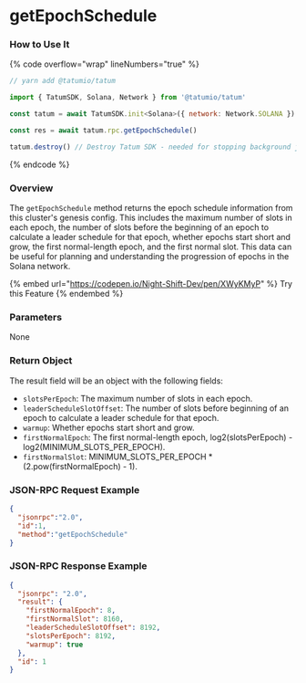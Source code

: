 # getEpochSchedule

### How to Use It

{% code overflow="wrap" lineNumbers="true" %}
```javascript
// yarn add @tatumio/tatum

import { TatumSDK, Solana, Network } from '@tatumio/tatum'

const tatum = await TatumSDK.init<Solana>({ network: Network.SOLANA })

const res = await tatum.rpc.getEpochSchedule()

tatum.destroy() // Destroy Tatum SDK - needed for stopping background jobs
```
{% endcode %}

### Overview

The `getEpochSchedule` method returns the epoch schedule information from this cluster's genesis config. This includes the maximum number of slots in each epoch, the number of slots before the beginning of an epoch to calculate a leader schedule for that epoch, whether epochs start short and grow, the first normal-length epoch, and the first normal slot. This data can be useful for planning and understanding the progression of epochs in the Solana network.

{% embed url="https://codepen.io/Night-Shift-Dev/pen/XWyKMyP" %}
Try this Feature
{% endembed %}

### Parameters

None

### Return Object

The result field will be an object with the following fields:

* `slotsPerEpoch`: The maximum number of slots in each epoch.
* `leaderScheduleSlotOffset`: The number of slots before beginning of an epoch to calculate a leader schedule for that epoch.
* `warmup`: Whether epochs start short and grow.
* `firstNormalEpoch`: The first normal-length epoch, log2(slotsPerEpoch) - log2(MINIMUM\_SLOTS\_PER\_EPOCH).
* `firstNormalSlot`: MINIMUM\_SLOTS\_PER\_EPOCH \* (2.pow(firstNormalEpoch) - 1).

### JSON-RPC Request Example

```json
{
  "jsonrpc":"2.0",
  "id":1,
  "method":"getEpochSchedule"
}
```

### JSON-RPC Response Example

```json
{
  "jsonrpc": "2.0",
  "result": {
    "firstNormalEpoch": 8,
    "firstNormalSlot": 8160,
    "leaderScheduleSlotOffset": 8192,
    "slotsPerEpoch": 8192,
    "warmup": true
  },
  "id": 1
}
```
